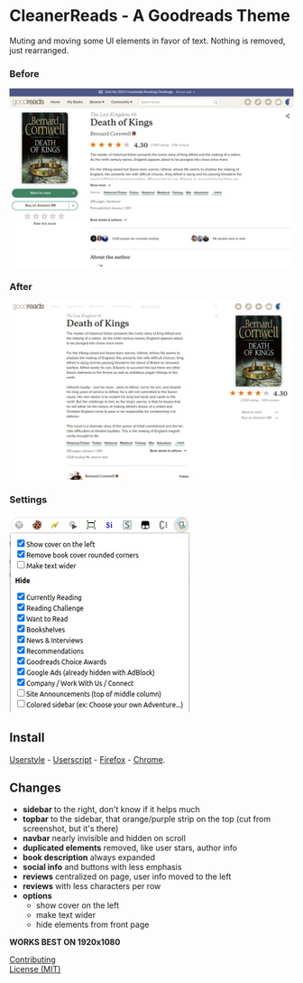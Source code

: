 # CleanerReads - A Goodreads Theme
Muting and moving some UI elements in favor of text. Nothing is removed, just rearranged.

### Before
![Before](media/before.png)

### After
![After](media/after.png)

### Settings
![After](media/settings.png)

## Install
[Userstyle][4] - [Userscript][1] - [Firefox][2] - [Chrome][3].


## Changes
- **sidebar** to the right, don't know if it helps much
- **topbar** to the sidebar, that orange/purple strip on the top (cut from screenshot, but it's there)
- **navbar** nearly invisible and hidden on scroll
- **duplicated elements** removed, like user stars, author info
- **book description** always expanded
- **social info** and buttons with less emphasis
- **reviews** centralized on page, user info moved to the left
- **reviews** with less characters per row
- **options**
  - show cover on the left
  - make text wider
  - hide elements from front page

**WORKS BEST ON 1920x1080**

[Contributing](https://github.com/icetbr/my-projects/blob/main/CONTRIBUTING.md)\
[License (MIT)](https://choosealicense.com/licenses/mit/)

[1]: https://openuserjs.org/scripts/icetbr/CleanerReads_-_A_Goodreads_Theme
[2]: https://addons.mozilla.org/en-US/firefox/addon/cleanerreads
[3]: https://chrome.google.com/webstore/detail/cleanerreads/pfckicghmjgghmoeolegcbccjekhejji
[4]: https://userstyles.world/style/8034/cleanerreads-a-goodreads-theme
